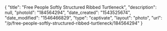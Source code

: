 {
    "title": "Free People Softly Structured Ribbed Turtleneck",
    "description": null,
    "photoId": "184564294",
    "date_created": "1543525674",
    "date_modified": "1546466829",
    "type": "captivate",
    "layout": "photo",
    "url": "\/p\/free-people-softly-structured-ribbed-turtleneck\/184564294"
}